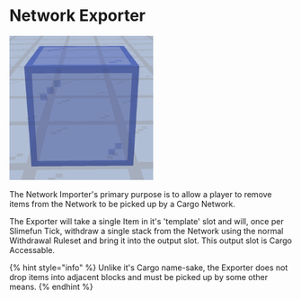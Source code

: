# Network Exporter

![Network Exporter](../../.gitbook/assets/networks/tile_network_exporter.png)

The Network Importer's primary purpose is to allow a player to remove items from the Network to be picked up by a Cargo Network.

The Exporter will take a single Item in it's 'template' slot and will, once per Slimefun Tick, withdraw a single stack from the Network using the normal Withdrawal Ruleset and bring it into the output slot. This output slot is Cargo Accessable.

{% hint style="info" %}
Unlike it's Cargo name-sake, the Exporter does not drop items into adjacent blocks and must be picked up by some other means.
{% endhint %}
